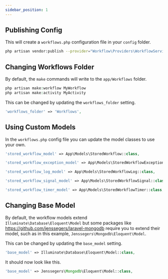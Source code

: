 ```yaml
---
sidebar_position: 1
---
```


## Publishing Config

This will create a `workflows.php` configuration file in your `config` folder.

```bash
php artisan vendor:publish --provider="Workflow\Providers\WorkflowServiceProvider" --tag="config"
```

## Changing Workflows Folder

By default, the `make` commands will write to the `app/Workflows` folder.

```php
php artisan make:workflow MyWorkflow
php artisan make:activity MyActivity
```

This can be changed by updating the `workflows_folder` setting.

```php
'workflows_folder' => 'Workflows',
```

## Using Custom Models

In the `workflows.php` config file you can update the model classes to use your own.

```php
'stored_workflow_model' => App\Models\StoredWorkflow::class,

'stored_workflow_exception_model' => App\Models\StoredWorkflowException::class,

'stored_workflow_log_model' => App\Models\StoredWorkflowLog::class,

'stored_workflow_signal_model' => App\Models\StoredWorkflowSignal::class,

'stored_workflow_timer_model' => App\Models\StoredWorkflowTimer::class,
```

## Changing Base Model

By default, the workflow models extend `Illuminate\Database\Eloquent\Model` but some packages like https://github.com/jenssegers/laravel-mongodb require you to extend their model, such as in this example, `Jenssegers\Mongodb\Eloquent\Model`.

This can be changed by updating the `base_model` setting.

```php
'base_model' => Illuminate\Database\Eloquent\Model::class,
```

It should now look like this.

```php
'base_model' => Jenssegers\Mongodb\Eloquent\Model::class,
```
